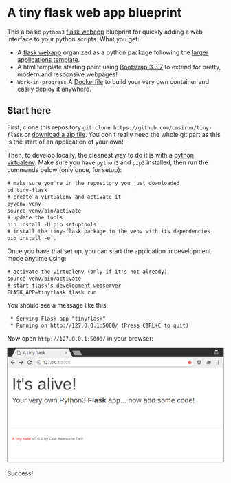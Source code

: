 # A tiny flask web app blueprint

This a basic `python3` [flask webapp](http://flask.pocoo.org/) blueprint for quickly adding a web interface to your python scripts. What you get:

- A [flask webapp](http://flask.pocoo.org/) organized as a python package following the [larger applications template](http://flask.pocoo.org/docs/0.12/patterns/packages/#larger-applications).
- A html template starting point using [Bootstrap 3.3.7](https://getbootstrap.com/docs/3.3/) to extend for pretty, modern and responsive webpages!
- `Work-in-progress` A [Dockerfile](Dockerfile) to build your very own container and easily deploy it anywhere.

## Start here

First, clone this repository `git clone https://github.com/cmsirbu/tiny-flask` or [download a zip file](https://github.com/cmsirbu/tiny-flask/archive/master.zip). You don't really need the whole git part as this is the start of an application of your own!

Then, to develop locally, the cleanest way to do it is with a [python virtualenv](https://docs.python.org/3/tutorial/venv.html). Make sure you have `python3` and `pip3` installed, then run the commands below (only once, for setup):

```
# make sure you're in the repository you just downloaded
cd tiny-flask
# create a virtualenv and activate it
pyvenv venv
source venv/bin/activate
# update the tools
pip install -U pip setuptools
# install the tiny-flask package in the venv with its dependencies
pip install -e .
```

Once you have that set up, you can start the application in development mode anytime using:

```
# activate the virtualenv (only if it's not already)
source venv/bin/activate
# start flask's development webserver
FLASK_APP=tinyflask flask run
```

You should see a message like this:

```
 * Serving Flask app "tinyflask"
 * Running on http://127.0.0.1:5000/ (Press CTRL+C to quit)
```

Now open `http://127.0.0.1:5000/` in your browser:

![Screenshot](ss.png)

Success!
